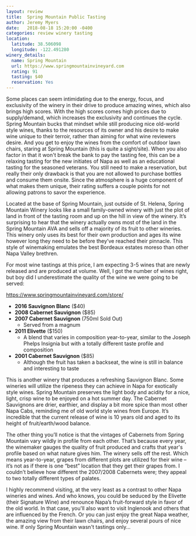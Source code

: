 ```yaml
---
layout: review
title:  Spring Mountain Public Tasting
author: Jeremy Myers
date:   2018-08-18 15:20:00 -0400
categories: review winery tasting
location:
  latitude: 38.506098
  longitude: -122.491280
winery_details:
  name: Spring Mountain
  url: https://www.springmountainvineyard.com
  rating: 91
  tasting: $40
  reservation: Yes
---
```

Some places can seem intimidating due to the energy, focus, and exclusivity of the winery in their drive to produce amazing wines, which also brings high scores.  With the high scores comes high prices due to supply/demand, which increases the exclusivity and continues the cycle.  Spring Mountain bucks that mindset while still producing nice old-world style wines, thanks to the resources of its owner and his desire to make wine unique to their terroir, rather than aiming for what wine reviewers desire.  And you get to enjoy the wines from the comfort of outdoor lawn chairs, staring at Spring Mountain (this is quite a sight/site).  When you also factor in that it won't break the bank to pay the tasting fee, this can be a relaxing tasting for the new initiates of Napa as well as an educational tasting for the seasoned veterans.  You still need to make a reservation, but really their only drawback is that you are not allowed to purchase bottles and consume them onsite.  Since the atmosphere is a huge component of what makes them unique, their rating suffers a couple points for not allowing patrons to savor the experience.  

Located at the base of Spring Mountain, just outside of St. Helena, Spring Mountain Winery looks like a small family-owned winery with just the plot of land in front of the tasting room and up on the hill in view of the winery.  It’s surprising to hear that the winery actually owns most of the land in the Spring Mountain AVA and sells off a majority of its fruit to other wineries.  This winery only uses its best for their own production and ages its wine however long they need to be before they’ve reached their pinnacle.  This style of winemaking emulates the best Bordeaux estates moreso than other Napa Valley brethren.  

For most wine tastings at this price, I am expecting 3-5 wines that are newly released and are produced at volume.  Well, I got the number of wines right, but boy did I underestimate the quality of the wine we were going to be served:

<https://www.springmountainvineyard.com/store/>
* **2016 Sauvignon Blanc** ($40)
* **2008 Cabernet Sauvignon** ($85)
* **2007 Cabernet Sauvignon** (750ml Sold Out)
  * Served from a magnum
* **2011 Elivette** ($150)
  * A blend that varies in composition year-to-year, similar to the Joseph Phelps Insignia but with a totally different taste profile and composition
* **2001 Cabernet Sauvignon** ($85)
  * Although the fruit has taken a backseat, the wine is still in balance and interesting to taste

This is another winery that produces a refreshing Sauvignon Blanc.  Some wineries will utilize the ripeness they can achieve in Napa for exotically style wines.  Spring Mountain preserves the light body and acidity for a nice, light, crisp wine to be enjoyed on a hot summer day.  The Cabernet Sauvignons are drier, earthier, and display a bit more spice than most other Napa Cabs, reminding me of old world style wines from Europe.  It’s incredible that the current release of wine is 10 years old and aged to its height of fruit/earth/wood balance.  

The other thing you’ll notice is that the vintages of Cabernets from Spring Mountain vary wildly in profile from each other.  That’s because every year, the winemaker gauges the quality of fruit produced and crafts that year's profile based on what nature gives him.  The winery sells off the rest.  Which means year-to-year, grapes from different plots are utilized for their wine – it’s not as if there is one “best” location that they get their grapes from.  I couldn't believe how different the 2007/2008 Cabernets were; they appeal to two totally different types of palates.  

I highly recommend visiting, at the very least as a contrast to other Napa wineries and wines.  And who knows, you could be seduced by the Elivette (their Signature Wine) and renounce Napa’s fruit-forward style in favor of the old world.  In that case, you'll also want to visit Inglenook and others that are influenced by the French.  Or you can just enjoy the great Napa weather, the amazing view from their lawn chairs, and enjoy several pours of nice wine.  If only Spring Mountain wasn't tastings only...
